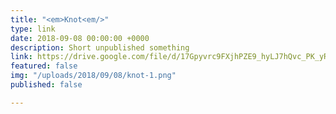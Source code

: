 ```yaml
---
title: "<em>Knot<em/>"
type: link
date: 2018-09-08 00:00:00 +0000
description: Short unpublished something
link: https://drive.google.com/file/d/17Gpyvrc9FXjhPZE9_hyLJ7hQvc_PK_yR/view?usp=sharing
featured: false
img: "/uploads/2018/09/08/knot-1.png"
published: false

---
```

